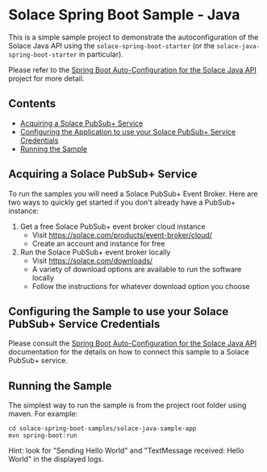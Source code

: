 # Solace Spring Boot Sample - Java

This is a simple sample project to demonstrate the autoconfiguration of the Solace Java API using the `solace-spring-boot-starter` (or the `solace-java-spring-boot-starter` in particular).

Please refer to the [Spring Boot Auto-Configuration for the Solace Java API](../../solace-spring-boot-starters/solace-java-spring-boot-starter) project for more detail.

## Contents

* [Acquiring a Solace PubSub+ Service](#acquiring-a-solace-pubsub-service)
* [Configuring the Application to use your Solace PubSub+ Service Credentials](#configuring-the-sample-to-use-your-solace-pubsub-service-credentials)
* [Running the Sample](#running-the-sample)

## Acquiring a Solace PubSub+ Service

To run the samples you will need a Solace PubSub+ Event Broker.
Here are two ways to quickly get started if you don't already have a PubSub+ instance:

1. Get a free Solace PubSub+ event broker cloud instance
    * Visit https://solace.com/products/event-broker/cloud/
    * Create an account and instance for free
2. Run the Solace PubSub+ event broker locally
    * Visit https://solace.com/downloads/
    * A variety of download options are available to run the software locally
    * Follow the instructions for whatever download option you choose

## Configuring the Sample to use your Solace PubSub+ Service Credentials

Please consult the [Spring Boot Auto-Configuration for the Solace Java API](../../solace-spring-boot-starters/solace-java-spring-boot-starter/README.md#configure-the-application-to-use-your-solace-pubsub-service-credentials) documentation for the details on how to connect this sample to a Solace PubSub+ service.

## Running the Sample

The simplest way to run the sample is from the project root folder using maven. For example:

```shell script
cd solace-spring-boot-samples/solace-java-sample-app
mvn spring-boot:run
```

Hint: look for "Sending Hello World" and "TextMessage received: Hello World" in the displayed logs.